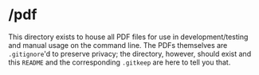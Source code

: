 # /pdf

This directory exists to house all PDF files for use in development/testing
and manual usage on the command line. The PDFs themselves are `.gitignore`'d
to preserve privacy; the directory, however, should exist and this `README`
and the corresponding `.gitkeep` are here to tell you that.
